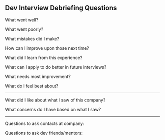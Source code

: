 ## Dev Interview Debriefing Questions


What went well?

What went poorly?


What mistakes did I make? 

How can I improve upon those next time?


What did I learn from this experience?

What can I apply to do better in future interviews?


What needs most improvement?

What do I feel best about?

---

What did I like about what I saw of this company?

What concerns do I have based on what I saw?

---

Questions to ask contacts at company:

Questions to ask dev friends/mentors:

